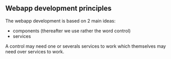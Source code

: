 
## Webapp development principles

The webapp development is based on 2 main ideas:
- components (thereafter we use rather the word control)
- services

A control may need one or severals services to work which themselves may need over services to work.
